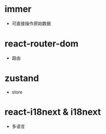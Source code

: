 # immer

- 可直接操作原始数据

# react-router-dom

- 路由

# zustand
- store

# react-i18next & i18next

- 多语言

